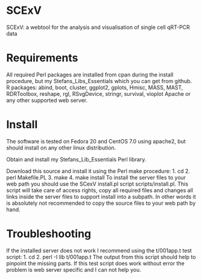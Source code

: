 # SCExV
SCExV: a webtool for the analysis and visualisation of single cell qRT-PCR data
# Requirements
All required Perl packages are installed from cpan during the install procedure, but my Stefans_Libs_Essentials which you can get from github.
R packages:
abind, boot, cluster, ggplot2, gplots, Hmisc, MASS, MAST, RDRToolbox, reshape, rgl, RSvgDevice, stringr, survival, vioplot
Apache or any other supported web server.
# Install
<p>The software is tested on Fedora 20 and CentOS 7.0 using apache2, but should install on any other linux distribution.</p>
<p>Obtain and install <a hrep="https://github.com/stela2502/Stefans_Lib_Esentials">my Stefans_Lib_Essentials Perl library</a>.</p>
<p>Download this source and install it using the Perl make procedure: 
1. cd <path to the source> 
2. perl Makefile.PL 
3. make 
4. make install 
To install the server files to your web path you should use the SCexV install.pl script scripts/install.pl. This script will take care of access rights, copy all required files and changes all links inside the server files to support install into a subpath. In other words it is absolutely not recommended to copy the source files to your web path by hand. 
</p>

# Troubleshooting

<p>If the installed server does not work I recommend using the t/001app.t test script:
1. cd <path to the source> 
2. perl -I lib t/001app.t 
The output from this script should help to pinpoint the missing parts. If this test script does work without error the problem is web server specific and I can not help you.</p>
